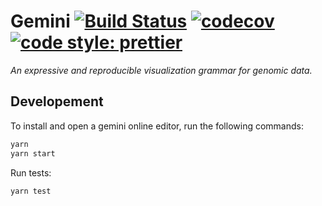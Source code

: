 # Gemini [![Build Status](https://travis-ci.com/sehilyi/gemini.svg?branch=master)](https://travis-ci.com/sehilyi/gemini) [![codecov](https://codecov.io/gh/sehilyi/gemini/branch/master/graph/badge.svg?maxAge=2592000)](https://codecov.io/gh/sehilyi/gemini) [![code style: prettier](https://img.shields.io/badge/code_style-prettier-ff69b4.svg)](https://github.com/prettier/prettier)

*An expressive and reproducible visualization grammar for genomic data.*

## Developement

To install and open a gemini online editor, run the following commands:

```sh
yarn
yarn start
```

Run tests:

```sh
yarn test
```
